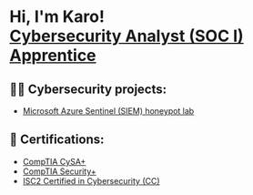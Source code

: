 <h1>Hi, I'm Karo! <br/><a href="https://github.com/karo1122023">Cybersecurity Analyst (SOC I) Apprentice</a>

<h2>👨‍💻 Cybersecurity projects:</h2>

  - [Microsoft Azure Sentinel (SIEM) honeypot lab](https://github.com/karo1122023/MicrosoftSentinelSIEMhoneypotlab)

<h2>📜 Certifications:</h2>
 
  - [CompTIA CySA+](https://www.credly.com/badges/2b80483d-a1c2-48d3-b3b4-f6e7d33b4a4e/public_url)
  -  [CompTIA Security+](https://www.credly.com/badges/0e660813-d1af-4fff-9843-aa4ad101bfe5/public_url)
  - [ISC2 Certified in Cybersecurity (CC)](https://www.credly.com/badges/0e660813-d1af-4fff-9843-aa4ad101bfe5/public_url)



<!--
**joshmadakor1/joshmadakor1** is a ✨ _special_ ✨ repository because its `README.md` (this file) appears on your GitHub profile.

Here are some ideas to get you started:

- 🔭 I’m currently working on ...
- 🌱 I’m currently learning ...
- 👯 I’m looking to collaborate on ...
- 🤔 I’m looking for help with ...
- 💬 Ask me about ...
- 📫 How to reach me: ...
- 😄 Pronouns: ...
- ⚡ Fun fact: ...
-->
